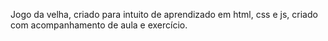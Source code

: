 Jogo da velha, criado para intuito de aprendizado em html, css e js, criado com acompanhamento de aula e exercício.
